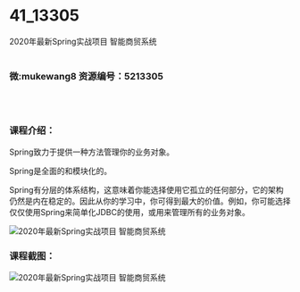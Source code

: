 # 41_13305
2020年最新Spring实战项目 智能商贸系统
<br/></br>
<h3>微:mukewang8 资源编号：5213305</h3>
<br/></br>
<h3>课程介绍：</h3>
<p>Spring致力于提供一种方法管理你的业务对象。</p>
<p>Spring是全面的和模块化的。</p>
<p>Spring有分层的体系结构，这意味着你能选择使用它孤立的任何部分，它的架构仍然是内在稳定的。因此从你的学习中，你可得到最大的价值。例如，你可能选择仅仅使用Spring来简单化JDBC的使用，或用来管理所有的业务对象。</p>
<p><img src="https://www.ko996.com/wp-content/uploads/img/2020/05/2-132-300x216.png" alt="2020年最新Spring实战项目 智能商贸系统"></p>
<div class="info-desc">
<h3>课程截图：</h3>
<p><img src="https://www.ko996.com/wp-content/uploads/img/2020/05/1-142.png" alt="2020年最新Spring实战项目 智能商贸系统"></p>


			
</div>
